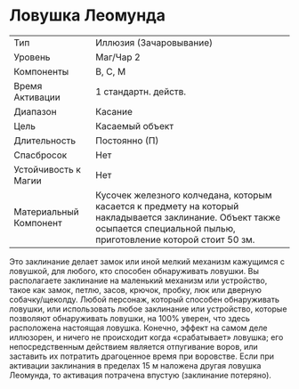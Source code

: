 
# Ловушка Леомунда

| | |
|---|---|
|Тип|Иллюзия (Зачаровывание)|
|Уровень| Маг/Чар 2|
|Компоненты| В, С, М|
|Время Активации| 1 стандартн. действ.|
|Диапазон| Касание|
|Цель| Касаемый объект|
|Длительность| Постоянно (П)|
|Спасбросок| Нет|
|Устойчивость к Магии| Нет|
|Материальный Компонент| Кусочек железного колчедана, которым касается к предмету на который накладывается заклинание. Объект также осыпается специальной пылью, приготовление которой стоит 50 зм.|

Это заклинание делает замок или иной мелкий механизм кажущимся с ловушкой, для любого, кто способен обнаруживать ловушки. Вы располагаете заклинание на маленький механизм или устройство, такое как замок, петлю, засов, крючок, пробку, люк или дверную собачку/щеколду. Любой персонаж, который способен обнаруживать ловушки, или использовать любое заклинание или устройство, которые позволяют обнаруживать ловушки, на 100% уверен, что здесь расположена настоящая ловушка. Конечно, эффект на самом деле иллюзорен, и ничего не происходит когда «срабатывает» ловушка; его непосредственным действием является отпугивание воров, или заставить их потратить драгоценное время при воровстве. Если при активации заклинания в пределах 15 м наложена другая ловушка Леомунда, то активация потрачена впустую (заклинание потеряно).
